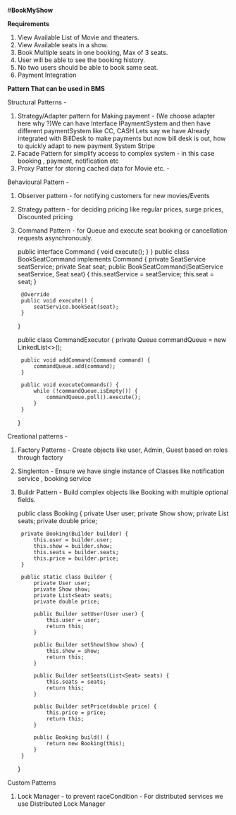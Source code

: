 #**BookMyShow**

**Requirements**
1) View Available List of Movie and theaters.
2) View Available seats in a show.
3) Book Multiple seats in one booking, Max of 3 seats.
4) User will be able to see the booking history.
5) No two users should be able to book same seat.
6) Payment Integration



**Pattern That can be used in BMS**

Structural Patterns - 
1) Strategy/Adapter pattern for Making payment - (We choose adapter here why ?)We can have Interface IPaymentSystem and then have different paymentSystem like CC, CASH Lets say we have Already integrated with BillDesk to make payments but now  bill desk is out, how to quickly adapt to new payment System Stripe 
2) Facade Pattern for simplify access to complex system - in this case booking , payment, notification etc 
3) Proxy Patter for storing cached data for Movie etc. - 

Behavioural Pattern - 
1) Observer pattern - for notifying customers for new movies/Events
2) Strategy pattern - for deciding pricing like regular prices, surge prices, Discounted pricing 
3) Command Pattern - for Queue and execute seat booking or cancellation requests asynchronously.
      

    public interface Command {
      void execute();
      }
    }
    public class BookSeatCommand implements Command {
        private SeatService seatService;
        private Seat seat;
        public BookSeatCommand(SeatService seatService, Seat seat) {
            this.seatService = seatService;
            this.seat = seat;
        }



        @Override
        public void execute() {
            seatService.bookSeat(seat);
        }
    }

    public class CommandExecutor {
        private Queue<Command> commandQueue = new LinkedList<>();
    
        public void addCommand(Command command) {
            commandQueue.add(command);
        }
    
        public void executeCommands() {
            while (!commandQueue.isEmpty()) {
                commandQueue.poll().execute();
            }
        }
    }



Creational patterns -
1) Factory Patterns - Create objects like user, Admin, Guest based on roles through factory
2) Singlenton - Ensure we have single instance of Classes like notification service , booking service
3) Buildr Pattern - Build complex objects like Booking with multiple optional fields.


    public class Booking {
        private User user;
        private Show show;
        private List<Seat> seats;
        private double price;
        
        private Booking(Builder builder) {
            this.user = builder.user;
            this.show = builder.show;
            this.seats = builder.seats;
            this.price = builder.price;
        }
    
        public static class Builder {
            private User user;
            private Show show;
            private List<Seat> seats;
            private double price;
    
            public Builder setUser(User user) {
                this.user = user;
                return this;
            }
    
            public Builder setShow(Show show) {
                this.show = show;
                return this;
            }
    
            public Builder setSeats(List<Seat> seats) {
                this.seats = seats;
                return this;
            }
    
            public Builder setPrice(double price) {
                this.price = price;
                return this;
            }
    
            public Booking build() {
                return new Booking(this);
            }
        }
    }



Custom Patterns
1) Lock Manager - to prevent raceCondition - For distributed services we use Distributed Lock Manager

